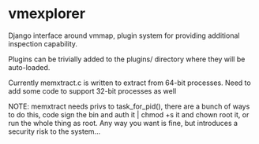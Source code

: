 vmexplorer
==========

Django interface around vmmap, plugin system for providing additional inspection capability.

Plugins can be trivially added to the plugins/ directory where they will be auto-loaded.

Currently memxtract.c is written to extract from 64-bit processes. Need to add some code to support 32-bit processes as well


NOTE: memxtract needs privs to task_for_pid(), there are a bunch of ways to do this, code sign the bin and auth it |
chmod +s it and chown root it, or run the whole thing as root. Any way you want is fine, but introduces a security risk 
to the system...

